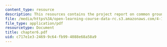```yaml
---
content_type: resource
description: This resources contains the project report on common ground in amsterdam.
file: /media/https%3A/open-learning-course-data-rc.s3.amazonaws.com/4-175-case-studies-in-city-form-fall-2005/c717e1e324699c64fb994088e68a58a9_chapter6.pdf
file_type: application/pdf
resourcetype: Document
title: chapter6.pdf
uid: c717e1e3-2469-9c64-fb99-4088e68a58a9
---
```

